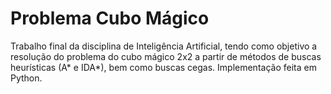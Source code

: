# Problema Cubo Mágico

Trabalho final da disciplina de Inteligência Artificial, tendo como objetivo a resolução do problema do cubo mágico 2x2 a partir de métodos de buscas heurísticas (A* e IDA*), bem como buscas cegas. Implementação feita em Python.
